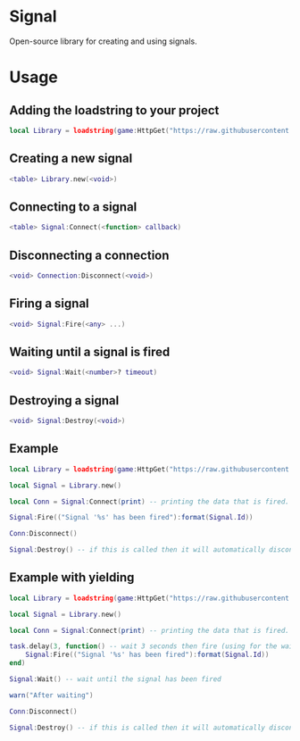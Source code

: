 # Signal
Open-source library for creating and using signals.

# Usage

## Adding the loadstring to your project
```lua
local Library = loadstring(game:HttpGet("https://raw.githubusercontent.com/932554/Roblox/main/Libraries/Signal/Module.lua"))()
```

## Creating a new signal
```lua
<table> Library.new(<void>)
```

## Connecting to a signal
```lua
<table> Signal:Connect(<function> callback)
```

## Disconnecting a connection
```lua
<void> Connection:Disconnect(<void>)
```

## Firing a signal
```lua
<void> Signal:Fire(<any> ...)
```

## Waiting until a signal is fired
```lua
<void> Signal:Wait(<number>? timeout)
```

## Destroying a signal
```lua
<void> Signal:Destroy(<void>)
```

## Example
```lua
local Library = loadstring(game:HttpGet("https://raw.githubusercontent.com/932554/Roblox/main/Libraries/Signal/Module.lua"))()

local Signal = Library.new()

local Conn = Signal:Connect(print) -- printing the data that is fired.

Signal:Fire(("Signal '%s' has been fired"):format(Signal.Id))

Conn:Disconnect()

Signal:Destroy() -- if this is called then it will automatically disconnect all connections
```

## Example with yielding
```lua
local Library = loadstring(game:HttpGet("https://raw.githubusercontent.com/932554/Roblox/main/Libraries/Signal/Module.lua"))()

local Signal = Library.new()

local Conn = Signal:Connect(print) -- printing the data that is fired.

task.delay(3, function() -- wait 3 seconds then fire (using for the wait example)
    Signal:Fire(("Signal '%s' has been fired"):format(Signal.Id))
end)

Signal:Wait() -- wait until the signal has been fired

warn("After waiting")

Conn:Disconnect()

Signal:Destroy() -- if this is called then it will automatically disconnect all connections
```
